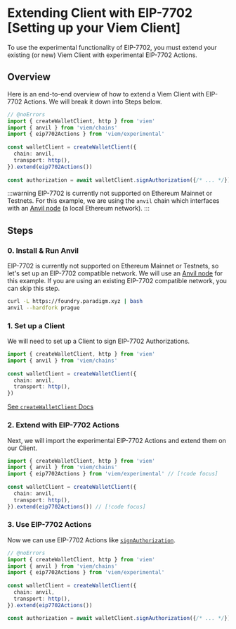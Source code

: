 # Extending Client with EIP-7702 [Setting up your Viem Client]

To use the experimental functionality of EIP-7702, you must extend your existing (or new) Viem Client with experimental EIP-7702 Actions.

## Overview

Here is an end-to-end overview of how to extend a Viem Client with EIP-7702 Actions. We will break it down into Steps below.

```ts twoslash
// @noErrors
import { createWalletClient, http } from 'viem'
import { anvil } from 'viem/chains'
import { eip7702Actions } from 'viem/experimental'
 
const walletClient = createWalletClient({
  chain: anvil,
  transport: http(),
}).extend(eip7702Actions())
 
const authorization = await walletClient.signAuthorization({/* ... */})
```

:::warning
EIP-7702 is currently not supported on Ethereum Mainnet or Testnets. For this example, we are using the `anvil` chain which interfaces with an [Anvil node](https://book.getfoundry.sh/anvil/) (a local Ethereum network).
:::

## Steps

### 0. Install & Run Anvil

EIP-7702 is currently not supported on Ethereum Mainnet or Testnets, so let's set up an EIP-7702 compatible network. We will use an [Anvil node](https://book.getfoundry.sh/anvil/) for this example. If you are using an existing EIP-7702 compatible network, you can skip this step.

```bash
curl -L https://foundry.paradigm.xyz | bash
anvil --hardfork prague
```

### 1. Set up a Client

We will need to set up a Client to sign EIP-7702 Authorizations.

```ts twoslash
import { createWalletClient, http } from 'viem'
import { anvil } from 'viem/chains'
 
const walletClient = createWalletClient({
  chain: anvil,
  transport: http(),
})
```

[See `createWalletClient` Docs](/docs/clients/wallet)

### 2. Extend with EIP-7702 Actions

Next, we will import the experimental EIP-7702 Actions and extend them on our Client.

```ts twoslash
import { createWalletClient, http } from 'viem'
import { anvil } from 'viem/chains'
import { eip7702Actions } from 'viem/experimental' // [!code focus]
 
const walletClient = createWalletClient({
  chain: anvil,
  transport: http(),
}).extend(eip7702Actions()) // [!code focus]
```

### 3. Use EIP-7702 Actions

Now we can use EIP-7702 Actions like [`signAuthorization`](/experimental/eip7702/signAuthorization).

```ts twoslash
// @noErrors
import { createWalletClient, http } from 'viem'
import { anvil } from 'viem/chains'
import { eip7702Actions } from 'viem/experimental' 
 
const walletClient = createWalletClient({
  chain: anvil,
  transport: http(),
}).extend(eip7702Actions()) 

const authorization = await walletClient.signAuthorization({/* ... */}) // [!code focus]
```